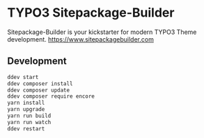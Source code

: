 TYPO3 Sitepackage-Builder
=========================

Sitepackage-Builder is your kickstarter for modern TYPO3 Theme development. https://www.sitepackagebuilder.com

## Development

```bash
ddev start
ddev composer install
ddev composer update
ddev composer require encore
yarn install
yarn upgrade
yarn run build
yarn run watch
ddev restart
```
